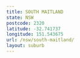 ```yaml
---
title: SOUTH MAITLAND
state: NSW
postcode: 2320
latitude: -32.741737
longitude: 151.543675
url: /nsw/south-maitland/
layout: suburb
---
```

